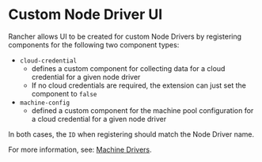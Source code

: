 # Custom Node Driver UI

Rancher allows UI to be created for custom Node Drivers by registering components for the following two component types:

- `cloud-credential`
  - defines a custom component for collecting data for a cloud credential for a given node driver
  - If no cloud credentials are required, the extension can just set the component to `false`
- `machine-config`
  - defined a custom component for the machine pool configuration for a cloud credential for a given node driver

In both cases, the `ID` when registering should match the Node Driver name.

For more information, see: [Machine Drivers](../../../code-base-works/machine-drivers).
<!-- 
## Cloud Credentials

## Machine Configuration
 -->
